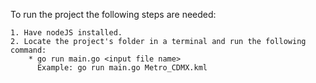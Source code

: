 To run the project the following steps are needed:

    1. Have nodeJS installed.
    2. Locate the project's folder in a terminal and run the following command: 
        * go run main.go <input file name> 
          Example: go run main.go Metro_CDMX.kml